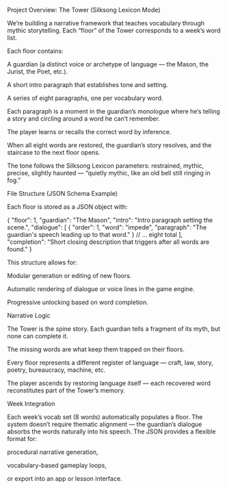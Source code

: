 Project Overview: The Tower (Silksong Lexicon Mode)

We’re building a narrative framework that teaches vocabulary through mythic storytelling. Each “floor” of the Tower corresponds to a week’s word list.

Each floor contains:

A guardian (a distinct voice or archetype of language — the Mason, the Jurist, the Poet, etc.).

A short intro paragraph that establishes tone and setting.

A series of eight paragraphs, one per vocabulary word.

Each paragraph is a moment in the guardian’s monologue where he’s telling a story and circling around a word he can’t remember.

The player learns or recalls the correct word by inference.

When all eight words are restored, the guardian’s story resolves, and the staircase to the next floor opens.

The tone follows the Silksong Lexicon parameters: restrained, mythic, precise, slightly haunted — “quietly mythic, like an old bell still ringing in fog.”

File Structure (JSON Schema Example)

Each floor is stored as a JSON object with:

{
  "floor": 1,
  "guardian": "The Mason",
  "intro": "Intro paragraph setting the scene.",
  "dialogue": [
    {
      "order": 1,
      "word": "impede",
      "paragraph": "The guardian's speech leading up to that word."
    }
    // ... eight total
  ],
  "completion": "Short closing description that triggers after all words are found."
}


This structure allows for:

Modular generation or editing of new floors.

Automatic rendering of dialogue or voice lines in the game engine.

Progressive unlocking based on word completion.

Narrative Logic

The Tower is the spine story. Each guardian tells a fragment of its myth, but none can complete it.

The missing words are what keep them trapped on their floors.

Every floor represents a different register of language — craft, law, story, poetry, bureaucracy, machine, etc.

The player ascends by restoring language itself — each recovered word reconstitutes part of the Tower’s memory.

Week Integration

Each week’s vocab set (8 words) automatically populates a floor. The system doesn’t require thematic alignment — the guardian’s dialogue absorbs the words naturally into his speech.
The JSON provides a flexible format for:

procedural narrative generation,

vocabulary-based gameplay loops,

or export into an app or lesson interface.